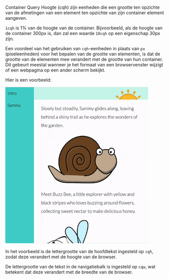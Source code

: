 Container Query Hoogte (cqh) zijn eenheden die een grootte ten opzichte van de afmetingen van een element ten opzichte van zijn container element aangeven.

`1cqh` is 1% van de hoogte van de container. Bijvoorbeeld, als de hoogte van de container 300px is, dan zal een waarde `10cqh` op een eigenschap 30px zijn.

Een voordeel van het gebruiken van `cqh`-eenheden in plaats van `px` (pixeleenheden) voor het bepalen van de grootte van elementen, is dat de grootte van de elementen mee verandert met de grootte van hun container. Dit gebeurt meestal wanneer je het formaat van een browservenster wijzigt of een webpagina op een ander scherm bekijkt.

Hier is een voorbeeld:

![Een gif die laat zien hoe de lettergrootte verandert wanneer de hoogte en breedte van de browser verandert](images/cqh_cqw.gif)

In het voorbeeld is de lettergrootte van de hoofdtekst ingesteld op `cqh`, zodat deze verandert met de hoogte van de browser.

De lettergrootte van de tekst in de navigatiebalk is ingesteld op `cqw`, wat betekent dat deze verandert met de breedte van de browser.